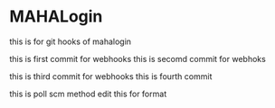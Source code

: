 # MAHALogin
this is for git hooks  of mahalogin

this is first commit for webhooks
this is secomd commit for webhoks

this is third commit for webhooks
this is fourth commit 

this is poll scm method
edit 
this for format

